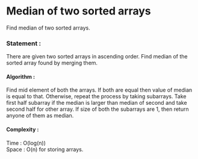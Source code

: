 Median of two sorted arrays
==========================
Find median of two sorted arrays.

<h3>
Statement :
</h3>
There are given two sorted arrays in ascending order. 
Find median of the sorted array found by merging them.

<h4>
Algorithm :
</h4>
Find mid element of both the arrays. If both are equal then value of median is equal to that.
Otherwise, repeat the process by taking subarrays. Take first half subarray if the median is larger 
than median of second and take second half for other array. If size of both the subarrays are 1, 
then return anyone of them as median.

<h4>
Complexity :
</h4>
Time : O(log(n)) <br>
Space :  O(n) for storing arrays.